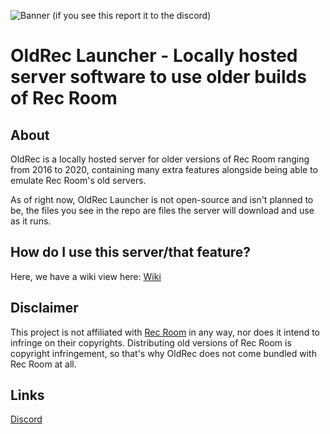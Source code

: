 ![Banner (if you see this report it to the discord)](banner)
# OldRec Launcher - Locally hosted server software to use older builds of Rec Room

## About
OldRec is a locally hosted server for older versions of Rec Room ranging from 2016 to 2020, containing many extra features alongside being able to emulate Rec Room's old servers.

As of right now, OldRec Launcher is not open-source and isn't planned to be, the files you see in the repo are files the server will download and use as it runs.
## How do I use this server/that feature?

Here, we have a wiki view here: [Wiki](https://github.com/Funnidevv/OldRecLauncher/wiki)
## Disclaimer

This project is not affiliated with [Rec Room](https://recroom.com) in any way, nor does it intend to infringe on their copyrights. Distributing old versions of Rec Room is copyright infringement, so that's why OldRec does not come bundled with Rec Room at all.
## Links
[Discord](https://discord.gg/x2XahnfeJb)
